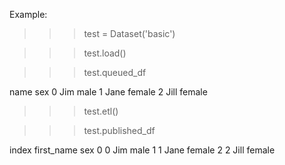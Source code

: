 Example:

>>> test = Dataset('basic')

>>> test.load()

>>> test.queued_df

   name     sex
0   Jim    male
1  Jane  female
2  Jill  female

>>> test.etl()

>>> test.published_df

   index first_name     sex
0      0        Jim    male
1      1       Jane  female
2      2       Jill  female
